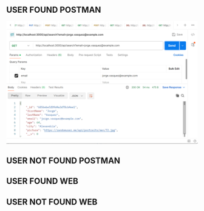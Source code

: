 ## USER FOUND POSTMAN
![alt text](images/userFoundAPI.png)
## USER NOT FOUND POSTMAN

## USER FOUND WEB

## USER NOT FOUND WEB